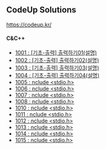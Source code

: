 ## CodeUp Solutions   
https://codeup.kr/   

#### C&C++
- [1001 : [기초-출력] 출력하기01(설명)](./C&C++/1001.cpp)    
- [1002 : [기초-출력] 출력하기02(설명)](./C&C++/1002.cpp)    
- [1003 : [기초-출력] 출력하기03(설명)](./C&C++/1003.cpp)    
- [1004 : [기초-출력] 출력하기04(설명)](./C&C++/1004.cpp)    
- [1005 : nclude <stdio.h>](./C&C++/1005.cpp)    
- [1006 : nclude <stdio.h>](./C&C++/1006.cpp)    
- [1007 : nclude <stdio.h>](./C&C++/1007.cpp)    
- [1008 : nclude <stdio.h>](./C&C++/1008.cpp)    
- [1010 : nclude <stdio.h>](./C&C++/1010.cpp)    
- [1011 : nclude <stdio.h>](./C&C++/1011.cpp)    
- [1012 : nclude <stdio.h>](./C&C++/1012.cpp)    
- [1013 : nclude <stdio.h>](./C&C++/1013.cpp)    
- [1014 : nclude <stdio.h>](./C&C++/1014.cpp)    
- [1015 : nclude <stdio.h>](./C&C++/1015.cpp)    

